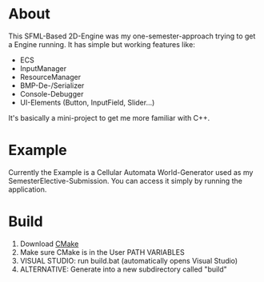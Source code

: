 # About
This SFML-Based 2D-Engine was my one-semester-approach trying to get a Engine running.
It has simple but working features like:
- ECS
- InputManager
- ResourceManager
- BMP-De-/Serializer
- Console-Debugger
- UI-Elements (Button, InputField, Slider...)

It's basically a mini-project to get me more familiar with C++. 

# Example
Currently the Example is a Cellular Automata World-Generator used as my SemesterElective-Submission.
You can access it simply by running the application.

# Build
1. Download [CMake](cmake.org/download/)
2. Make sure CMake is in the User PATH VARIABLES
3. VISUAL STUDIO:   run build.bat (automatically opens Visual Studio)
4. ALTERNATIVE:     Generate into a new subdirectory called "build"

    
